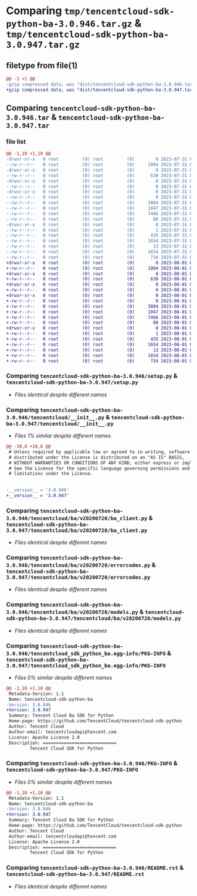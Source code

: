 # Comparing `tmp/tencentcloud-sdk-python-ba-3.0.946.tar.gz` & `tmp/tencentcloud-sdk-python-ba-3.0.947.tar.gz`

## filetype from file(1)

```diff
@@ -1 +1 @@
-gzip compressed data, was "dist/tencentcloud-sdk-python-ba-3.0.946.tar", last modified: Mon Jul 31 00:19:24 2023, max compression
+gzip compressed data, was "dist/tencentcloud-sdk-python-ba-3.0.947.tar", last modified: Tue Aug  1 00:19:35 2023, max compression
```

## Comparing `tencentcloud-sdk-python-ba-3.0.946.tar` & `tencentcloud-sdk-python-ba-3.0.947.tar`

### file list

```diff
@@ -1,19 +1,19 @@
-drwxr-xr-x   0 root         (0) root         (0)        0 2023-07-31 00:19:24.000000 tencentcloud-sdk-python-ba-3.0.946/
--rw-r--r--   0 root         (0) root         (0)     1004 2023-07-31 00:19:24.000000 tencentcloud-sdk-python-ba-3.0.946/setup.py
-drwxr-xr-x   0 root         (0) root         (0)        0 2023-07-31 00:19:24.000000 tencentcloud-sdk-python-ba-3.0.946/tencentcloud/
--rw-r--r--   0 root         (0) root         (0)      630 2023-07-31 00:19:24.000000 tencentcloud-sdk-python-ba-3.0.946/tencentcloud/__init__.py
-drwxr-xr-x   0 root         (0) root         (0)        0 2023-07-31 00:19:24.000000 tencentcloud-sdk-python-ba-3.0.946/tencentcloud/ba/
--rw-r--r--   0 root         (0) root         (0)        0 2023-07-31 00:19:24.000000 tencentcloud-sdk-python-ba-3.0.946/tencentcloud/ba/__init__.py
-drwxr-xr-x   0 root         (0) root         (0)        0 2023-07-31 00:19:24.000000 tencentcloud-sdk-python-ba-3.0.946/tencentcloud/ba/v20200720/
--rw-r--r--   0 root         (0) root         (0)        0 2023-07-31 00:19:24.000000 tencentcloud-sdk-python-ba-3.0.946/tencentcloud/ba/v20200720/__init__.py
--rw-r--r--   0 root         (0) root         (0)     3804 2023-07-31 00:19:24.000000 tencentcloud-sdk-python-ba-3.0.946/tencentcloud/ba/v20200720/ba_client.py
--rw-r--r--   0 root         (0) root         (0)     1047 2023-07-31 00:19:24.000000 tencentcloud-sdk-python-ba-3.0.946/tencentcloud/ba/v20200720/errorcodes.py
--rw-r--r--   0 root         (0) root         (0)     7466 2023-07-31 00:19:24.000000 tencentcloud-sdk-python-ba-3.0.946/tencentcloud/ba/v20200720/models.py
--rw-r--r--   0 root         (0) root         (0)       88 2023-07-31 00:19:24.000000 tencentcloud-sdk-python-ba-3.0.946/setup.cfg
-drwxr-xr-x   0 root         (0) root         (0)        0 2023-07-31 00:19:24.000000 tencentcloud-sdk-python-ba-3.0.946/tencentcloud_sdk_python_ba.egg-info/
--rw-r--r--   0 root         (0) root         (0)        1 2023-07-31 00:19:24.000000 tencentcloud-sdk-python-ba-3.0.946/tencentcloud_sdk_python_ba.egg-info/dependency_links.txt
--rw-r--r--   0 root         (0) root         (0)      435 2023-07-31 00:19:24.000000 tencentcloud-sdk-python-ba-3.0.946/tencentcloud_sdk_python_ba.egg-info/SOURCES.txt
--rw-r--r--   0 root         (0) root         (0)     1654 2023-07-31 00:19:24.000000 tencentcloud-sdk-python-ba-3.0.946/tencentcloud_sdk_python_ba.egg-info/PKG-INFO
--rw-r--r--   0 root         (0) root         (0)       13 2023-07-31 00:19:24.000000 tencentcloud-sdk-python-ba-3.0.946/tencentcloud_sdk_python_ba.egg-info/top_level.txt
--rw-r--r--   0 root         (0) root         (0)     1654 2023-07-31 00:19:24.000000 tencentcloud-sdk-python-ba-3.0.946/PKG-INFO
--rw-r--r--   0 root         (0) root         (0)      734 2023-07-31 00:19:24.000000 tencentcloud-sdk-python-ba-3.0.946/README.rst
+drwxr-xr-x   0 root         (0) root         (0)        0 2023-08-01 00:19:35.000000 tencentcloud-sdk-python-ba-3.0.947/
+-rw-r--r--   0 root         (0) root         (0)     1004 2023-08-01 00:19:35.000000 tencentcloud-sdk-python-ba-3.0.947/setup.py
+drwxr-xr-x   0 root         (0) root         (0)        0 2023-08-01 00:19:35.000000 tencentcloud-sdk-python-ba-3.0.947/tencentcloud/
+-rw-r--r--   0 root         (0) root         (0)      630 2023-08-01 00:19:35.000000 tencentcloud-sdk-python-ba-3.0.947/tencentcloud/__init__.py
+drwxr-xr-x   0 root         (0) root         (0)        0 2023-08-01 00:19:35.000000 tencentcloud-sdk-python-ba-3.0.947/tencentcloud/ba/
+-rw-r--r--   0 root         (0) root         (0)        0 2023-08-01 00:19:35.000000 tencentcloud-sdk-python-ba-3.0.947/tencentcloud/ba/__init__.py
+drwxr-xr-x   0 root         (0) root         (0)        0 2023-08-01 00:19:35.000000 tencentcloud-sdk-python-ba-3.0.947/tencentcloud/ba/v20200720/
+-rw-r--r--   0 root         (0) root         (0)        0 2023-08-01 00:19:35.000000 tencentcloud-sdk-python-ba-3.0.947/tencentcloud/ba/v20200720/__init__.py
+-rw-r--r--   0 root         (0) root         (0)     3804 2023-08-01 00:19:35.000000 tencentcloud-sdk-python-ba-3.0.947/tencentcloud/ba/v20200720/ba_client.py
+-rw-r--r--   0 root         (0) root         (0)     1047 2023-08-01 00:19:35.000000 tencentcloud-sdk-python-ba-3.0.947/tencentcloud/ba/v20200720/errorcodes.py
+-rw-r--r--   0 root         (0) root         (0)     7466 2023-08-01 00:19:35.000000 tencentcloud-sdk-python-ba-3.0.947/tencentcloud/ba/v20200720/models.py
+-rw-r--r--   0 root         (0) root         (0)       88 2023-08-01 00:19:35.000000 tencentcloud-sdk-python-ba-3.0.947/setup.cfg
+drwxr-xr-x   0 root         (0) root         (0)        0 2023-08-01 00:19:35.000000 tencentcloud-sdk-python-ba-3.0.947/tencentcloud_sdk_python_ba.egg-info/
+-rw-r--r--   0 root         (0) root         (0)        1 2023-08-01 00:19:35.000000 tencentcloud-sdk-python-ba-3.0.947/tencentcloud_sdk_python_ba.egg-info/dependency_links.txt
+-rw-r--r--   0 root         (0) root         (0)      435 2023-08-01 00:19:35.000000 tencentcloud-sdk-python-ba-3.0.947/tencentcloud_sdk_python_ba.egg-info/SOURCES.txt
+-rw-r--r--   0 root         (0) root         (0)     1654 2023-08-01 00:19:35.000000 tencentcloud-sdk-python-ba-3.0.947/tencentcloud_sdk_python_ba.egg-info/PKG-INFO
+-rw-r--r--   0 root         (0) root         (0)       13 2023-08-01 00:19:35.000000 tencentcloud-sdk-python-ba-3.0.947/tencentcloud_sdk_python_ba.egg-info/top_level.txt
+-rw-r--r--   0 root         (0) root         (0)     1654 2023-08-01 00:19:35.000000 tencentcloud-sdk-python-ba-3.0.947/PKG-INFO
+-rw-r--r--   0 root         (0) root         (0)      734 2023-08-01 00:19:35.000000 tencentcloud-sdk-python-ba-3.0.947/README.rst
```

### Comparing `tencentcloud-sdk-python-ba-3.0.946/setup.py` & `tencentcloud-sdk-python-ba-3.0.947/setup.py`

 * *Files identical despite different names*

### Comparing `tencentcloud-sdk-python-ba-3.0.946/tencentcloud/__init__.py` & `tencentcloud-sdk-python-ba-3.0.947/tencentcloud/__init__.py`

 * *Files 1% similar despite different names*

```diff
@@ -10,8 +10,8 @@
 # Unless required by applicable law or agreed to in writing, software
 # distributed under the License is distributed on an "AS IS" BASIS,
 # WITHOUT WARRANTIES OR CONDITIONS OF ANY KIND, either express or implied.
 # See the License for the specific language governing permissions and
 # limitations under the License.
 
 
-__version__ = '3.0.946'
+__version__ = '3.0.947'
```

### Comparing `tencentcloud-sdk-python-ba-3.0.946/tencentcloud/ba/v20200720/ba_client.py` & `tencentcloud-sdk-python-ba-3.0.947/tencentcloud/ba/v20200720/ba_client.py`

 * *Files identical despite different names*

### Comparing `tencentcloud-sdk-python-ba-3.0.946/tencentcloud/ba/v20200720/errorcodes.py` & `tencentcloud-sdk-python-ba-3.0.947/tencentcloud/ba/v20200720/errorcodes.py`

 * *Files identical despite different names*

### Comparing `tencentcloud-sdk-python-ba-3.0.946/tencentcloud/ba/v20200720/models.py` & `tencentcloud-sdk-python-ba-3.0.947/tencentcloud/ba/v20200720/models.py`

 * *Files identical despite different names*

### Comparing `tencentcloud-sdk-python-ba-3.0.946/tencentcloud_sdk_python_ba.egg-info/PKG-INFO` & `tencentcloud-sdk-python-ba-3.0.947/tencentcloud_sdk_python_ba.egg-info/PKG-INFO`

 * *Files 0% similar despite different names*

```diff
@@ -1,10 +1,10 @@
 Metadata-Version: 1.1
 Name: tencentcloud-sdk-python-ba
-Version: 3.0.946
+Version: 3.0.947
 Summary: Tencent Cloud Ba SDK for Python
 Home-page: https://github.com/TencentCloud/tencentcloud-sdk-python
 Author: Tencent Cloud
 Author-email: tencentcloudapi@tencent.com
 License: Apache License 2.0
 Description: ============================
         Tencent Cloud SDK for Python
```

### Comparing `tencentcloud-sdk-python-ba-3.0.946/PKG-INFO` & `tencentcloud-sdk-python-ba-3.0.947/PKG-INFO`

 * *Files 0% similar despite different names*

```diff
@@ -1,10 +1,10 @@
 Metadata-Version: 1.1
 Name: tencentcloud-sdk-python-ba
-Version: 3.0.946
+Version: 3.0.947
 Summary: Tencent Cloud Ba SDK for Python
 Home-page: https://github.com/TencentCloud/tencentcloud-sdk-python
 Author: Tencent Cloud
 Author-email: tencentcloudapi@tencent.com
 License: Apache License 2.0
 Description: ============================
         Tencent Cloud SDK for Python
```

### Comparing `tencentcloud-sdk-python-ba-3.0.946/README.rst` & `tencentcloud-sdk-python-ba-3.0.947/README.rst`

 * *Files identical despite different names*

